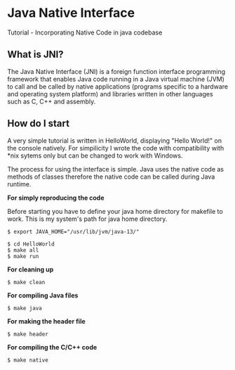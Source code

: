 # Java Native Interface
Tutorial - Incorporating Native Code in java codebase

## What is JNI?
The Java Native Interface (JNI) is a foreign function interface programming framework that enables Java code running in a Java virtual machine (JVM) to call and be called by native applications (programs specific to a hardware and operating system platform) and libraries written in other languages such as C, C++ and assembly. 

## How do I start
A very simple tutorial is written in HelloWorld, displaying "Hello World!" on the console natively.
For simpilicity I wrote the code with compatibility with \*nix sytems only but can be changed to work with Windows.

The process for using the interface is simple. Java uses the native code as methods of classes therefore the native code can be called during Java runtime.

**For simply reproducing the code**

Before starting you have to define your java home directory for makefile to work.
This is my system's path for java home directory.

```shell
$ export JAVA_HOME="/usr/lib/jvm/java-13/"
```

```shell
$ cd HelloWorld
$ make all
$ make run
```
**For cleaning up**

```shell
$ make clean
```
**For compiling Java files**

```shell
$ make java
```

**For making the header file**
```shell
$ make header
```
**For compiling the C/C++ code**
```shell
$ make native
```
